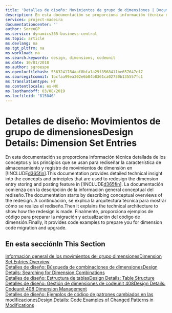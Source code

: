 ```yaml
---
title: 'Detalles de diseño: Movimientos de grupo de dimensiones | Documentos de Microsoft'
description: En esta documentación se proporciona información técnica detallada de los conceptos y los principios que se usan para rediseñar la característica de almacenamiento y registro de movimientos de dimensión.
services: project-madeira
documentationcenter: ''
author: SorenGP
ms.service: dynamics365-business-central
ms.topic: article
ms.devlang: na
ms.tgt_pltfrm: na
ms.workload: na
ms.search.keywords: design, dimensions, codeunit
ms.date: 10/01/2018
ms.author: sgroespe
ms.openlocfilehash: 5563241784aaf8bfa1a29f8568411be657647cf7
ms.sourcegitcommit: 1bcfaa99ea302e6b84b8361ca02730b135557fc1
ms.translationtype: HT
ms.contentlocale: es-MX
ms.lasthandoff: 03/08/2019
ms.locfileid: "815046"
---
```

# <a name="design-details-dimension-set-entries"></a><span data-ttu-id="5df48-103">Detalles de diseño: Movimientos de grupo de dimensiones</span><span class="sxs-lookup"><span data-stu-id="5df48-103">Design Details: Dimension Set Entries</span></span>
<span data-ttu-id="5df48-104">En esta documentación se proporciona información técnica detallada de los conceptos y los principios que se usan para rediseñar la característica de almacenamiento y registro de movimientos de dimensión en [!INCLUDE[d365fin](includes/d365fin_md.md)].</span><span class="sxs-lookup"><span data-stu-id="5df48-104">This documentation provides detailed technical insight into the concepts and principles that are used to redesign the dimension entry storing and posting feature in [!INCLUDE[d365fin](includes/d365fin_md.md)].</span></span> <span data-ttu-id="5df48-105">La documentación comienza con la descripción de la información general conceptual del rediseño.</span><span class="sxs-lookup"><span data-stu-id="5df48-105">The documentation starts by describing conceptual overviews of the redesign.</span></span> <span data-ttu-id="5df48-106">A continuación, se explica la arquitectura técnica para mostrar cómo se realiza el rediseño.</span><span class="sxs-lookup"><span data-stu-id="5df48-106">Then it explains the technical architecture to show how the redesign is made.</span></span> <span data-ttu-id="5df48-107">Finalmente, proporciona ejemplos de código para preparar la migración y actualización del código de dimensión.</span><span class="sxs-lookup"><span data-stu-id="5df48-107">Finally, it provides code examples to prepare you for dimension code migration and upgrade.</span></span>  

## <a name="in-this-section"></a><span data-ttu-id="5df48-108">En esta sección</span><span class="sxs-lookup"><span data-stu-id="5df48-108">In This Section</span></span>  
[<span data-ttu-id="5df48-109">Información general de los movimientos del grupo dimensiones</span><span class="sxs-lookup"><span data-stu-id="5df48-109">Dimension Set Entries Overview</span></span>](design-details-dimension-set-entries-overview.md)  
[<span data-ttu-id="5df48-110">Detalles de diseño: Búsqueda de combinaciones de dimensiones</span><span class="sxs-lookup"><span data-stu-id="5df48-110">Design Details: Searching for Dimension Combinations</span></span>](design-details-searching-for-dimension-combinations.md)  
[<span data-ttu-id="5df48-111">Detalles de diseño: Estructura de tablas</span><span class="sxs-lookup"><span data-stu-id="5df48-111">Design Details: Table Structure</span></span>](design-details-table-structure.md)  
[<span data-ttu-id="5df48-112">Detalles de diseño: Gestión de dimensiones de codeunit 408</span><span class="sxs-lookup"><span data-stu-id="5df48-112">Design Details: Codeunit 408 Dimension Management</span></span>](design-details-codeunit-408-dimension-management.md)  
[<span data-ttu-id="5df48-113">Detalles de diseño: Ejemplos de código de patrones cambiados en las modificaciones</span><span class="sxs-lookup"><span data-stu-id="5df48-113">Design Details: Code Examples of Changed Patterns in Modifications</span></span>](design-details-code-examples-of-changed-patterns-in-modifications.md)
